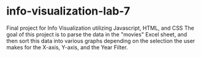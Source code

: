 # info-visualization-lab-7
Final project for Info Visualization utilizing Javascript, HTML, and CSS
The goal of this project is to parse the data in the "movies" Excel sheet, and then sort this data into various graphs depending on the selection the user makes for the X-axis, Y-axis, and the Year Filter.
